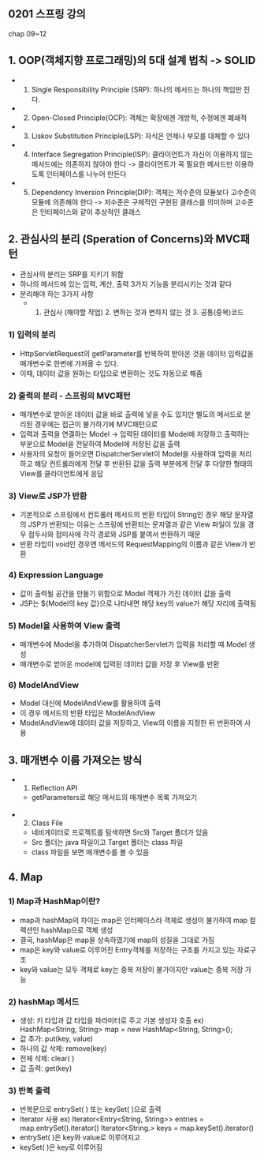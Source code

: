 0201 스프링 강의
---
chap 09~12

##  1. OOP(객체지향 프로그래밍)의 5대 설계 법칙 -> SOLID
- 1. Single Responsibility Principle (SRP): 하나의 메서드는 하나의 책임만 진다.
- 2. Open-Closed Principle(OCP): 객체는 확장에겐 개방적, 수정에겐 폐쇄적
- 3. Liskov Substitution Principle(LSP): 자식은 언제나 부모를 대체할 수 있다
- 4. Interface Segregation Principle(ISP): 클라이언트가 자신이 이용하지 않는 메서드에는 의존하지 않아야 한다 -> 클라이언트가 꼭 필요한 메서드만 이용하도록 인터페이스를 나누어 만든다
 - 5. Dependency Inversion Principle(DIP): 객체는 저수준의 모듈보다 고수준의 모듈에 의존해야 한다 -> 저수준은 구체적인 구현된 클래스를 의미하며 고수준은 인터페이스와 같이 추상적인 클래스
 
## 2. 관심사의 분리 (Speration of Concerns)와 MVC패턴
 - 관심사의 분리는 SRP를 지키기 위함
 - 하나의 메서드에 있는 입력, 계산, 출력 3가지 기능을 분리시키는 것과 같다
 - 분리해야 하는 3가지 사항 
   - 1. 관심사 (해야할 작업) 2. 변하는 것과 변하지 않는 것 3. 공통(중복)코드
 
### 1) 입력의 분리
 - HttpServletRequest의 getParameter를 반복하여 받아온 것을 데이터 입력값을 매개변수로 한번에 가져올 수 있다.
 - 이때, 데이터 값을 원하는 타입으로 변환하는 것도 자동으로 해줌
 
### 2)  출력의 분리 - 스프링의 MVC패턴
- 매개변수로 받아온 데이터 값을 바로 출력에 넣을 수도 있지만 별도의 메서드로 분리된 경우에는 접근이 불가하기에 MVC패턴으로
- 입력과 출력을 연결하는 Model ->
입력된 데이터를 Model에 저장하고 출력하는 부분으로 Model을 전달하여 Model에 저장된 값을 출력
- 사용자의 요청이 들어오면 DispatcherServlet이 Model을 사용하여 입력을 처리하고 해당 컨트롤러에게 전달 후 반환된 값을 출력 부분에게 전달 후 다양한 형태의 View를 클라이언트에게 응답

### 3) View로 JSP가 반환 
-   기본적으로 스프링에서 컨트롤러 메서드의 반환 타입이 String인 경우 해당 문자열의 JSP가 반환되는 이유는 스프링에 반환되는 문자열과 같은 View 파일이 있을 경우 접두사와 접미사에 각각 경로와 JSP를 붙여서 반환하기 때문
- 반환 타입이 void인 경우엔 메서드의 RequestMapping의 이름과 같은 View가 반환

### 4) Expression Language
- 값이 출력될 공간을 만들기 위함으로 Model 객체가 가진 데이터 값을 출력
- JSP는 ${Model의 key 값}으로 나타내면 해당 key의 value가 해당 자리에 출력됨

### 5) Model을 사용하여 View 출력
- 매개변수에 Model을 추가하여 DispatcherServlet가 입력을 처리할 때 Model 생성
- 매개변수로 받아온 model에 입력된 데이터 값을 저장 후 View를 반환

### 6) ModelAndView
- Model 대신에 ModelAndView를 활용하여 출력
- 이 경우 메서드의 반환 타입은 ModelAndView
- ModelAndView에 데이터 값을 저장하고, View의 이름을 지정한 뒤 반환하여 사용

## 3.  매개변수 이름 가져오는 방식
- 1. Reflection API
  - getParameters로 해당 메서드의 매개변수 목록 가져오기
  <br>
- 2. Class File
  - 네비게이터로 프로젝트를 탐색하면 Src와 Target 폴더가 있음
  - Src 폴더는 java 파일이고 Target 폴더는 class 파일
  - class 파일을 보면 매개변수를 볼 수 있음

## 4. Map

### 1) Map과 HashMap이란?
- map과 hashMap의 차이는 map은 인터페이스라 객체로 생성이 불가하여 map 컬렉션인 hashMap으로 객체 생성
-  결국, hashMap은 map을 상속하였기에 map의 성질을 그대로 가짐
- map은 key와 value로 이루어진 Entry객체를 저장하는 구조를 가지고 있는 자료구조
- key와 value는 모두 객체로 key는 중복 저장이 불가이지만 value는 중복 저장 가능

### 2) hashMap 메서드
-  생성: 키 타입과 값 타입을 파라미터로 주고 기본 생성자 호출 
ex) HashMap<String, String> map = new  HashMap<String, String>();
- 값 추가: put(key, value) 
- 하나의 값 삭제: remove(key)
- 전체 삭제: clear( )
- 값 출력: get(key)

### 3) 반복 출력
- 반복문으로 entrySet( ) 또는 keySet( )으로 출력
- Iterator 사용
ex) 
Iterator<Entry<String, String>> entries = map.entrySet().iterator()
Iterator<String.> keys = map.keySet().iterator()
- entrySet( )은 key와 value로 이루어지고
- keySet( )은 key로 이루어짐